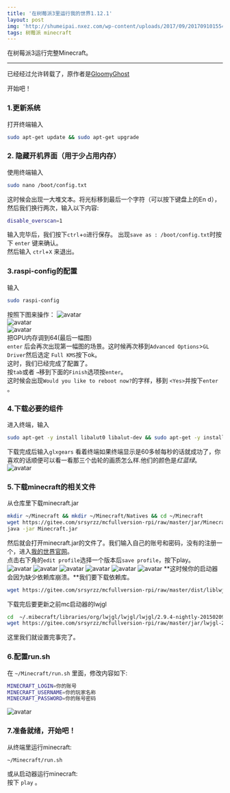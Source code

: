 ```yaml
---
title: '在树莓派3里运行我的世界1.12.1'
layout: post
img: 'http://shumeipai.nxez.com/wp-content/uploads/2017/09/20170910155453155-0.jpg'
tags: 树莓派 minecraft
---
```


在树莓派3运行完整Minecraft。  
  
---

已经经过允许转载了，原作者是[GloomyGhost](http://gloomyghost.com)    
  
开始吧！  
  

### 1.更新系统
打开终端输入
```bash
sudo apt-get update && sudo apt-get upgrade
```

### 2. 隐藏开机界面（用于少占用内存）
使用终端输入
```bash
sudo nano /boot/config.txt
```
这时候会出现一大堆文本。将光标移到最后一个字符（可以按下键盘上的En d），然后我们换行两次，输入以下内容:
```bash
disable_overscan=1
```
输入完毕后，我们按下`ctrl`+`o`进行保存。
出现`save as : /boot/config.txt`时按下 `enter` 键来确认。  
然后输入 `ctrl`+`X` 来退出。

### 3.raspi-config的配置
输入
```bash
sudo raspi-config
```
按照下图来操作：
![avatar](https://coding.net/u/SunbossRS/p/blog_web_source/git/raw/master/img/04/02.jpg)  
![avatar](https://coding.net/u/SunbossRS/p/blog_web_source/git/raw/master/img/04/03.jpg)  
![avatar](https://coding.net/u/SunbossRS/p/blog_web_source/git/raw/master/img/04/04.jpg)  
把GPU内存调到64(最后一幅图)  
`enter` 后会再次出现第一幅图的场景。这时候再次移到`Advanced Options`>`GL Driver`然后选定 `Full KMS`按下ok。  
这时，我们已经完成了配置了。  
按`tab`或者 `→`移到下面的`Finish`选项按`enter`。  
这时候会出现`Would you like to reboot now?`的字样，移到 `<Yes>`并按下`enter` 。

### 4.下载必要的组件
进入终端，输入
```bash
sudo apt-get -y install libalut0 libalut-dev && sudo apt-get -y install mesa-utils 
```
下载完成后输入`glxgears`
看着终端如果终端显示是60多帧每秒的话就成功了，你喜欢的话顺便可以看一看那三个齿轮的画质怎么样.他们的颜色是*红蓝绿*。  
![avatar](https://coding.net/u/SunbossRS/p/blog_web_source/git/raw/master/img/04/05.jpg)  

### 5.下载minecraft的相关文件
从仓库里下载minecraft.jar
```bash
mkdir ~/Minecraft && mkdir ~/Minecraft/Natives && cd ~/Minecraft
wget https://gitee.com/srsyrzz/mcfullversion-rpi/raw/master/jar/Minecraft.jar
java -jar Minecraft.jar
```
然后就会打开minecraft.jar的文件了。我们输入自己的账号和密码，没有的注册一个，进入[我的世界官网](http://minecraft.net)。  
点击右下角的`edit profile`选择一个版本后`save profile`，按下play。  
![avatar](https://coding.net/u/SunbossRS/p/blog_web_source/git/raw/master/img/04/06.jpg) 
![avatar](https://coding.net/u/SunbossRS/p/blog_web_source/git/raw/master/img/04/07.jpg) 
![avatar](https://coding.net/u/SunbossRS/p/blog_web_source/git/raw/master/img/04/08.jpg) 
![avatar](https://coding.net/u/SunbossRS/p/blog_web_source/git/raw/master/img/04/09.jpg) 
![avatar](https://coding.net/u/SunbossRS/p/blog_web_source/git/raw/master/img/04/10.jpg) 
![avatar](https://coding.net/u/SunbossRS/p/blog_web_source/git/raw/master/img/04/11.jpg) 
**这时候你的启动器会因为缺少依赖库崩溃。**我们要下载依赖库。
```bash
wget https://gitee.com/srsyrzz/mcfullversion-rpi/raw/master/dist/liblwjgl.so && wget https://gitee.com/srsyrzz/mcfullversion-rpi/raw/master/dist/libopenal.so
```
下载完后要更新之前mc启动器的lwjgl
```bash
cd  ~/.mibecraft/libraries/org/lwjgl/lwjgl/lwjgl/2.9.4-nightly-20150209.jar && rm lwjgl-2.9.4-nightly-20150209.jar
wget https://gitee.com/srsyrzz/mcfullversion-rpi/raw/master/jar/lwjgl-2.9.4-nightly-20150209.jar
```
这里我们就设置完事完了。

### 6.配置run.sh
在 `~/Minecraft/run.sh` 里面，修改内容如下:
```bash
MINECRAFT_LOGIN=你的账号
MINECRAFT_USERNAME=你的玩家名称
MINECRAFT_PASSWORD=你的账号密码
```
![avatar](https://coding.net/u/SunbossRS/p/blog_web_source/git/raw/master/img/04/11.jpg) 

### 7.准备就绪，开始吧！
从终端里运行minecraft:
```bash
~/Minecraft/run.sh
```
或从启动器运行minecraft:  
按下 `play` 。
